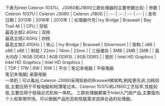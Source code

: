 下表为Intel Celeron 1037U、J3060和J1800三款处理器的主要参数比较:
| 参数     | Celeron 1037U         | Celeron J3060      | Celeron J1800        |
| :--      | :--                   | :--                | :--                  | 
| 发布日期 | 2013年                | 2016年             | 2013年               |
| 处理器代号| Ivy Bridge            | Braswell           | Bay Trail-M         | 
| CPU      | 双核<br>最高主频2.4GHz  | 双核<br>最高主频2.6GHz | 四核<br>最高主频2.41GHz | 
| 核心     | Ivy Bridge            | Braswell            | Silvermont          |
| 架构     | x86                    | x86                 | x86                  |
| 制程     | 22nm                   | 14nm                | 22nm                 | 
| 三级缓存 | 3MB                     | 2MB                 | 2MB                  |
| 最大内存 | 16GB DDR3              | 8GB DDR3L           | 8GB DDR3             |
| 图形     | Intel HD Graphics     | Intel HD Graphics   | Intel HD Graphics   |   
| TDP     | 17W                    | 6W                  | 10W                  |
| 平台    | 笔记本电脑            | 平板电脑<br>笔记本电脑| 桌面电脑<br>一体机   |
可以看出,Celeron J3060采用较新的Braswell微架构,制程更先进,功耗较低,主要应用于平板电脑和轻薄笔记本。Celeron 1037U和J1800工艺较早,性能较低,主要应用于低端台式机和一体机。
三款处理器都属于Intel入门级产品,主要面向个人和家用市场。可以根据产品形态和性能需求选择合适的处理器。